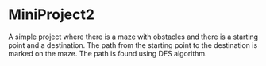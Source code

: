 # MiniProject2
A simple project where there is a maze with obstacles and there is a starting point and a destination. The path from the starting point to the destination is marked on the maze. The path is found using DFS algorithm.
